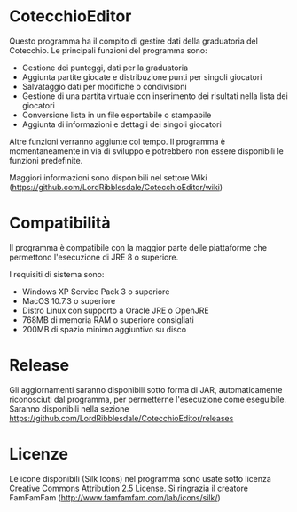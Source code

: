 # CotecchioEditor

Questo programma ha il compito di gestire dati della graduatoria del Cotecchio.
Le principali funzioni del programma sono:
- Gestione dei punteggi, dati per la graduatoria
- Aggiunta partite giocate e distribuzione punti per singoli giocatori
- Salvataggio dati per modifiche o condivisioni
- Gestione di una partita virtuale con inserimento dei risultati nella lista dei giocatori
- Conversione lista in un file esportabile o stampabile
- Aggiunta di informazioni e dettagli dei singoli giocatori

Altre funzioni verranno aggiunte col tempo. Il programma è momentaneamente in via di sviluppo e potrebbero non essere disponibili le funzioni predefinite.

Maggiori informazioni sono disponibili nel settore Wiki (https://github.com/LordRibblesdale/CotecchioEditor/wiki)

# Compatibilità

Il programma è compatibile con la maggior parte delle piattaforme che permettono l'esecuzione di JRE 8 o superiore.

I requisiti di sistema sono:
- Windows XP Service Pack 3 o superiore
- MacOS 10.7.3 o superiore
- Distro Linux con supporto a Oracle JRE o OpenJRE
- 768MB di memoria RAM o superiore consigliati
- 200MB di spazio minimo aggiuntivo su disco

# Release

Gli aggiornamenti saranno disponibili sotto forma di JAR, automaticamente riconosciuti dal programma, per permetterne l'esecuzione come eseguibile. Saranno disponibili nella sezione https://github.com/LordRibblesdale/CotecchioEditor/releases

# Licenze

Le icone disponibili (Silk Icons) nel programma sono usate sotto licenza Creative Commons Attribution 2.5 License.
Si ringrazia il creatore FamFamFam (http://www.famfamfam.com/lab/icons/silk/)